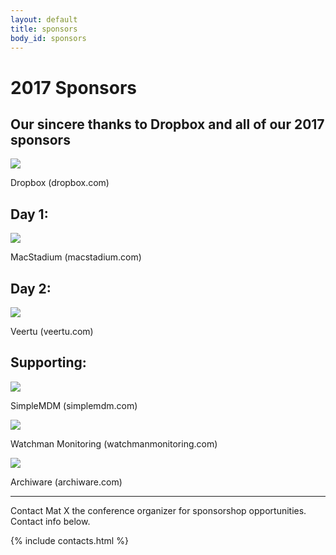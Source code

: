 ```yaml
---
layout: default
title: sponsors
body_id: sponsors
---
```


# 2017 Sponsors

## Our sincere thanks to Dropbox and all of our 2017 sponsors
<p><a href="https://www.dropbox.com/about" target="_blank"><img src="/assets/dropbox_blue500.png"></a></p>
<p>Dropbox (dropbox.com)</p>

## Day 1:
<p><a href="https://www.macstadium.com" target="_blank"><img src="/assets/MacStadium_Logo.png"></a></p>
<p>MacStadium (macstadium.com)</p>

## Day 2:
<p><a href="https://veertu.com" target="_blank"><img src="/assets/Veertu-logo300.jpg"></a></p>
<p>Veertu (veertu.com)</p>

## Supporting:
<p><a href="https://simplemdm.com" target="_blank"><img src="/assets/SimpleMDM-sml.png"></a></p>
<p>SimpleMDM (simplemdm.com)</p>
<p><a href="https://www.watchmanmonitoring.com" target="_blank"><img src="/assets/Watchman-Monitoring-logo-blue300.png"></a></p>
<p>Watchman Monitoring (watchmanmonitoring.com)</p>
<p><a href="http://www.archiware.com" target="_blank"><img src="/assets/archiware_logo.jpg"></a></p>
<p>Archiware (archiware.com)</p>
<hr>
Contact Mat X the conference organizer for sponsorshop opportunities. Contact info below.

{% include contacts.html %}

